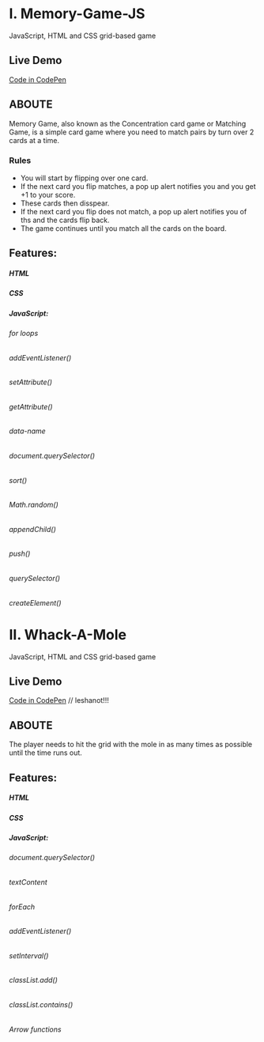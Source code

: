 # I. Memory-Game-JS
JavaScript, HTML and CSS grid-based game


## Live Demo
[Code in CodePen](https://codepen.io/shir-izhak/pen/zYBMoRZ)

## ABOUTE
Memory Game, also known as the Concentration card game or Matching Game, is a simple card game where you need to match pairs by turn over 2 cards at a time.
 
### Rules 
* You will start by flipping over one card.
* If the next card you flip matches, a pop up alert notifies you and you get +1 to your score.
* These cards then disspear.
* If the next card you flip does not match, a pop up alert notifies you of ths and the cards flip back.
* The game continues until you match all the cards on the board.

## Features:
##### HTML
##### CSS
##### JavaScript:
###### for loops
###### addEventListener()
###### setAttribute()
###### getAttribute()
###### data-name
###### document.querySelector()
###### sort()
###### Math.random()
###### appendChild()
###### push()
###### querySelector()
###### createElement()  



  
# II. Whack-A-Mole
JavaScript, HTML and CSS grid-based game


## Live Demo
[Code in CodePen](https://codepen.io/shir-izhak/pen/zYBMoRZ) // leshanot!!!

## ABOUTE
The player needs to hit the grid with the mole in as many times as possible until the time runs out.
 
## Features:
##### HTML
##### CSS
##### JavaScript:
###### document.querySelector()
###### textContent
###### forEach
###### addEventListener()
###### setInterval()
###### classList.add()
###### classList.contains()
###### Arrow functions
